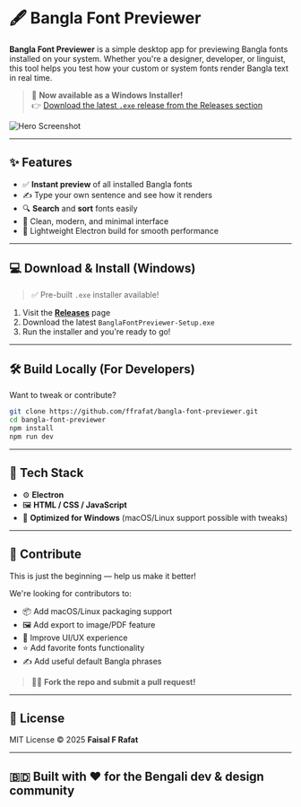 # 🖋️ Bangla Font Previewer

**Bangla Font Previewer** is a simple desktop app for previewing Bangla fonts installed on your system. Whether you're a designer, developer, or linguist, this tool helps you test how your custom or system fonts render Bangla text in real time.

> 🎉 **Now available as a Windows Installer!**  
> 👉 [Download the latest `.exe` release from the Releases section](https://github.com/your-username/bangla-font-previewer/releases)

![Hero Screenshot](screenshots/hero-preview.png)

---

## ✨ Features

- ✅ **Instant preview** of all installed Bangla fonts  
- ✍️ Type your own sentence and see how it renders  
- 🔍 **Search** and **sort** fonts easily  
- 🎨 Clean, modern, and minimal interface  
- 💾 Lightweight Electron build for smooth performance  

---

## 💻 Download & Install (Windows)

> ✅ Pre-built `.exe` installer available!

1. Visit the [**Releases**](https://github.com/ffrafat/bangla-font-previewer/releases) page  
2. Download the latest `BanglaFontPreviewer-Setup.exe`  
3. Run the installer and you're ready to go!  

---

## 🛠️ Build Locally (For Developers)

Want to tweak or contribute?

```bash
git clone https://github.com/ffrafat/bangla-font-previewer.git
cd bangla-font-previewer
npm install
npm run dev
```

---

## 🧩 Tech Stack

- ⚙️ **Electron**
- 🖼 **HTML / CSS / JavaScript**
- 💠 **Optimized for Windows** (macOS/Linux support possible with tweaks)

---

## 🙌 Contribute

This is just the beginning — help us make it better!

We're looking for contributors to:

- 📦 Add macOS/Linux packaging support  
- 🖼 Add export to image/PDF feature  
- 🎨 Improve UI/UX experience  
- ⭐ Add favorite fonts functionality  
- ✍️ Add useful default Bangla phrases  

> 🧑‍💻 **Fork the repo and submit a pull request!**

---

## 📜 License

MIT License © 2025 **Faisal F Rafat**

---

## 🇧🇩 Built with ❤️ for the Bengali dev & design community
